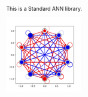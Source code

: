 This is a Standard ANN library.

<!-- ![Test Image 1](standard_ANN.csv.png) -->

<img src="standard_ANN.csv.png" alt="ANN" width="200"/>
